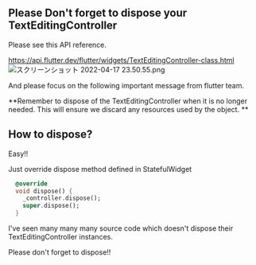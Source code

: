 ## Please Don't forget to dispose your TextEditingController

Please see this API reference.

https://api.flutter.dev/flutter/widgets/TextEditingController-class.html
![スクリーンショット 2022-04-17 23.50.55.png](https://cdn.hashnode.com/res/hashnode/image/upload/v1650207060445/wiWGxMvy3.png)


And please focus on the following important message from flutter team.


**Remember to dispose of the TextEditingController when it is no longer needed. This will ensure we discard any resources used by the object.
**

## How to dispose? 

Easy!!

Just override dispose method defined in StatefulWidget

```dart
  @override
  void dispose() {
    _controller.dispose();
    super.dispose();
  }
```

I've seen many many many source code which doesn't dispose their TextEditingController instances. 

Please don't forget to dispose!!


